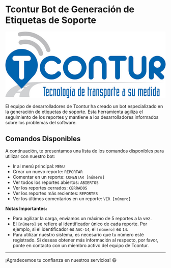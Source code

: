 # Tcontur Bot de Generación de Etiquetas de Soporte

![Logo Tcontur](./descarga.jpeg)

El equipo de desarrolladores de Tcontur ha creado un bot especializado en la generación de etiquetas de soporte. Esta herramienta agiliza el seguimiento de los reportes y mantiene a los desarrolladores informados sobre los problemas del software.

## Comandos Disponibles

A continuación, te presentamos una lista de los comandos disponibles para utilizar con nuestro bot:

- Ir al menú principal: `MENU`
- Crear un nuevo reporte: `REPORTAR`
- Comentar en un reporte: `COMENTAR [número]`
- Ver todos los reportes abiertos: `ABIERTOS`
- Ver los reportes cerrados: `CERRADOS`
- Ver los reportes más recientes: `REPORTES`
- Ver los últimos comentarios en un reporte: `VER [número]`

**Notas Importantes:**

- Para agilizar la carga, enviamos un máximo de 5 reportes a la vez.
- El `[número]` se refiere al identificador único de cada reporte. Por ejemplo, si el identificador es `AAC-14`, el `[número]` es `14`.
- Para utilizar nuestro sistema, es necesario que tu número esté registrado. Si deseas obtener más información al respecto, por favor, ponte en contacto con un miembro activo del equipo de Tcontur.

---

¡Agradecemos tu confianza en nuestros servicios! 😃
